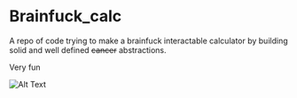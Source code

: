 # Brainfuck_calc
A repo of code trying to make a brainfuck interactable calculator by building solid and well defined <s>cancer</s> abstractions.

Very fun


![Alt Text](https://i.giphy.com/media/jpbnoe3UIa8TU8LM13/giphy.webp)
